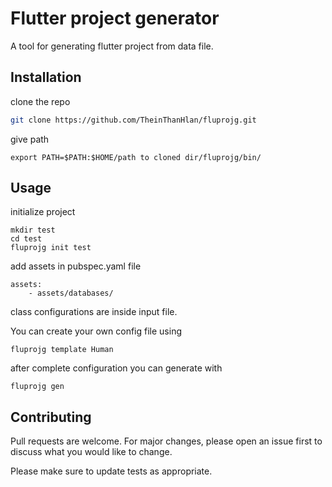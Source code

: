 # Flutter project generator

A tool for generating flutter project from data file.

## Installation

clone the repo

```bash
git clone https://github.com/TheinThanHlan/fluprojg.git
```

give path
```
export PATH=$PATH:$HOME/path to cloned dir/fluprojg/bin/
```


## Usage

initialize project
```
mkdir test
cd test
fluprojg init test
```

add assets in pubspec.yaml file
```
assets:
    - assets/databases/
```

class configurations are inside input file.

You can create your own config file using 
```
fluprojg template Human
```

after complete configuration you can generate with 
```
fluprojg gen
```






## Contributing

Pull requests are welcome. For major changes, please open an issue first
to discuss what you would like to change.

Please make sure to update tests as appropriate.

##
